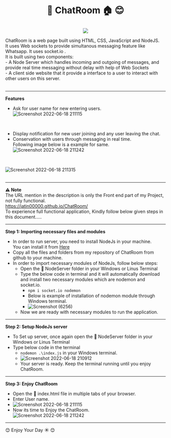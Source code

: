 # <p align="center"> :speech_balloon: ChatRoom :house: :blush: </p>
<p align="center">
  <img 
    src="https://user-images.githubusercontent.com/94428262/174448158-f46f66a4-a572-4f1e-913c-c2f748c998fe.jpeg"
  >
</p>
ChatRoom is a web page built using HTML, CSS, JavaScript and NodeJS.<br/>
It uses Web sockets to provide simultanous messaging feature like Whatsapp. It uses socket.io .<br/>
It is built using two components:<br/>
- A Node Server which handles incoming and outgoing of messages, and provide real time messaging without delay with help of Web Sockets<br/>
- A client side website that it provide a interface to a user to interact with other users on this server.<br/>
<br/>

- - - -

**Features**<br/>
- Ask for user name for new entering users.<br/>
![Screenshot 2022-06-18 211115](https://user-images.githubusercontent.com/94428262/174446543-dd320727-6fb3-4878-99cc-ef67da774b9d.png)<br/>
<br/>

- Display notification for new user joining and any user leaving the chat.<br/>
- Conservation with users through messaging in real time.<br/>
Following image below is a example for same.<br/>
![Screenshot 2022-06-18 211242](https://user-images.githubusercontent.com/94428262/174446669-ccd119f0-ea7b-4f15-8056-3b62e60a4caf.png)<br/>
<br/>

![Screenshot 2022-06-18 211315](https://user-images.githubusercontent.com/94428262/174446723-ac5233e4-8c0e-4641-aab4-befc766379cf.png)<br/>
<br/>

- - - -

**:warning: Note**<br/>
The URL mention in the description is only the Front end part of my Project, not fully functional.<br/>
https://jatin00000.github.io/ChatRoom/ <br/>
To experience full functional application, Kindly follow below given steps in this document..... <br/>
- - - -

**Step 1: Importing necessary files and modules** <br/>
- In order to run server, you need to install NodeJs in your machine. <br/>
You can install it from [Here](https://nodejs.org/en/) <br/>
- Copy all the files and folders from my repository of ChatRoom from github to your machine.<br/>
- In order to import necessary modules of NodeJs, follow below steps: <br/>
  - Open the :open_file_folder: NodeServer folder in your Windows or Linus Terminal<br/>
  - Type the below code in terminal and it will automatically download and install two necessary modules which are nodemon and socket.io. <br/>
    - `npm i socket.io nodemon`<br/>
    - Below is example of installation of nodemon module through Windows terminal.<br/>
    - ![Screenshot (6256)](https://user-images.githubusercontent.com/94428262/174448021-cba22096-c58a-4ff1-ab64-8e971db45099.png)<br/>
  - Now we are ready with necessary modules to run the application.<br/>

- - - -

**Step 2: Setup NodeJs server**<br/>
- To Set up server, once again open the :open_file_folder: NodeServer folder in your Windows or Linus Terminal<br/>
- Type below code in the terminal
  - `nodemon .\index.js` in your Windows terminal. <br/>
  - ![Screenshot 2022-06-18 210912](https://user-images.githubusercontent.com/94428262/174447742-cc5e3958-b2bf-433e-9667-e9e95bac9614.png)<br/>
  - Your server is ready. Keep the terminal running until you enjoy ChatRoom.<br/>
 
 - - - -
 
 **Step 3: Enjoy ChatRoom**<br/>
 - Open the :page_with_curl: index.html file in multiple tabs of your browser.
 - Enter User name.<br/>
 - ![Screenshot 2022-06-18 211115](https://user-images.githubusercontent.com/94428262/174447912-8ad48d29-1a47-43ed-bc0f-151c514224f5.png) <br/>
 - Now its time to Enjoy the ChatRoom.<br/>
 ![Screenshot 2022-06-18 211242](https://user-images.githubusercontent.com/94428262/174447934-e1103e46-85c4-4e69-b7bb-608d97138e1d.png)<br/>
 
 - - - -
 
 :blush: Enjoy Your Day :sunny: :blush:


